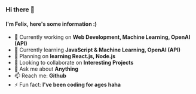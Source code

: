 ### Hi there 👋

#### I'm Felix, here's some information :)

- 🔭 Currently working on **Web Development, Machine Learning, OpenAI (API)**
- 🌱 Currently learning **JavaScript & Machine Learning, OpenAI (API)**
- 🧭 Planning on **learning React.js, Node.js**
- 👯 Looking to collaborate on **Interesting Projects**
- 💬 Ask me about **Anything**
- 📫 Reach me: **Github**
- ⚡ Fun fact: **I've been coding for ages haha**



<!--
**FelixCodesTech/FelixCodesTech** is a ✨ _special_ ✨ repository because its `README.md` (this file) appears on your GitHub profile.

Here are some ideas to get you started:

- 🔭 I’m currently working on ...
- 🌱 I’m currently learning ...
- 👯 I’m looking to collaborate on ...
- 🤔 I’m looking for help with ...
- 💬 Ask me about ...
- 📫 How to reach me: ...
- 😄 Pronouns: ...
- ⚡ Fun fact: ...
-->
